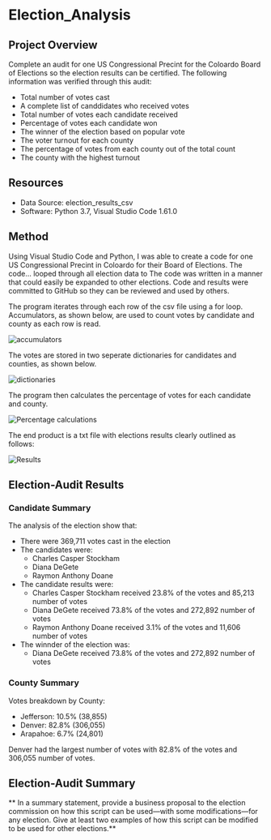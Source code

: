 # Election_Analysis

## Project Overview
Complete an audit for one US Congressional Precint for the Coloardo Board of Elections so the election results can be certified. The following information was verified through this audit: 

- Total number of votes cast
- A complete list of canddidates who received votes 
- Total number of votes each candidate received
- Percentage of votes each candidate won 
- The winner of the election based on popular vote 
- The voter turnout for each county
- The percentage of votes from each county out of the total count
- The county with the highest turnout

## Resources
- Data Source: election_results_csv
- Software: Python 3.7, Visual Studio Code 1.61.0

## Method
Using Visual Studio Code and Python, I was able to create a code for one US Congressional Precint in Coloardo for their Board of Elections. 
The code... looped through all election data to 
The code was written in a manner that could easily be expanded to other elections. 
Code and results were committed to GitHub so they can be reviewed and used by others. 

The program iterates through each row of the csv file using a for loop. Accumulators, as shown below, are used to count votes by candidate and county as each row is read.

![accumulators](https://user-images.githubusercontent.com/90162669/136705455-49f47fa1-62b2-4f59-a3a7-e78b6f8c2df5.png)

The votes are stored in two seperate dictionaries for candidates and counties, as shown below. 

![dictionaries](https://user-images.githubusercontent.com/90162669/136705421-e4c53478-8e99-424b-a1e9-b919e8e0b5e9.png)

The program then calculates the percentage of votes for each candidate and county. 

![Percentage calculations](https://user-images.githubusercontent.com/90162669/136705638-4d2220dc-8a94-4012-8d7c-e7a137efe8d1.png)

The end product is a txt file with elections results clearly outlined as follows:

![Results](https://user-images.githubusercontent.com/90162669/136705732-9e855de1-33af-4d76-b539-77c80eea774b.png)

## Election-Audit Results

### Candidate Summary
The analysis of the election show that: 
- There were 369,711 votes cast in the election
- The candidates were:
  - Charles Casper Stockham
  - Diana DeGete
  - Raymon Anthony Doane
- The candidate results were: 
  - Charles Casper Stockham received 23.8% of the votes and 85,213 number of votes
  - Diana DeGete received 73.8% of the votes and 272,892 number of votes
  - Raymon Anthony Doane received 3.1% of the votes and 11,606 number of votes
- The winnder of the election was:
  - Diana DeGete received 73.8% of the votes and 272,892 number of votes
  
### County Summary 
Votes breakdown by County:
- Jefferson: 10.5% (38,855)
- Denver: 82.8% (306,055)
- Arapahoe: 6.7% (24,801)
  
Denver had the largest number of votes with 82.8% of the votes and 306,055 number of votes. 
  
## Election-Audit Summary
** In a summary statement, provide a business proposal to the election commission on how this script can be used—with some modifications—for any election. Give at least two examples of how this script can be modified to be used for other elections.**
  
